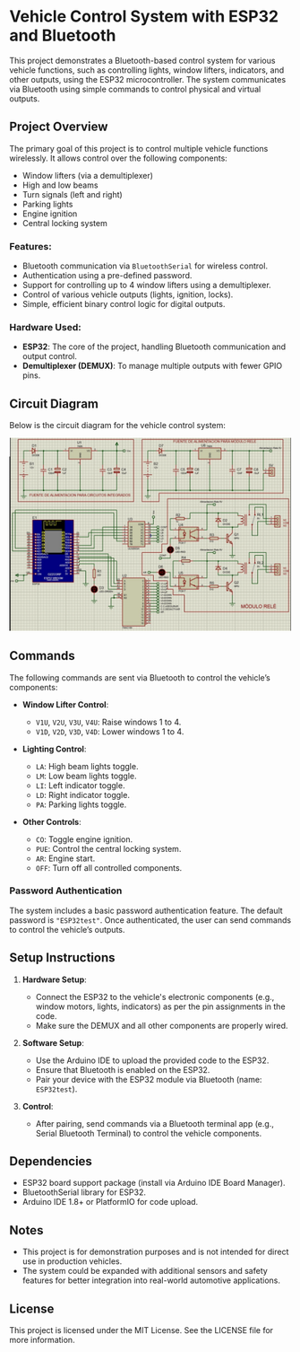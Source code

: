 # Vehicle Control System with ESP32 and Bluetooth

This project demonstrates a Bluetooth-based control system for various vehicle functions, such as controlling lights, window lifters, indicators, and other outputs, using the ESP32 microcontroller. The system communicates via Bluetooth using simple commands to control physical and virtual outputs.

## Project Overview

The primary goal of this project is to control multiple vehicle functions wirelessly. It allows control over the following components:
- Window lifters (via a demultiplexer)
- High and low beams
- Turn signals (left and right)
- Parking lights
- Engine ignition
- Central locking system

### Features:
- Bluetooth communication via `BluetoothSerial` for wireless control.
- Authentication using a pre-defined password.
- Support for controlling up to 4 window lifters using a demultiplexer.
- Control of various vehicle outputs (lights, ignition, locks).
- Simple, efficient binary control logic for digital outputs.

### Hardware Used:
- **ESP32**: The core of the project, handling Bluetooth communication and output control.
- **Demultiplexer (DEMUX)**: To manage multiple outputs with fewer GPIO pins.

## Circuit Diagram

Below is the circuit diagram for the vehicle control system:

![Circuit Diagram](https://github.com/dkmar11/VehicleControlSystem/blob/main/diagram.png)


## Commands

The following commands are sent via Bluetooth to control the vehicle’s components:

- **Window Lifter Control**:
  - `V1U`, `V2U`, `V3U`, `V4U`: Raise windows 1 to 4.
  - `V1D`, `V2D`, `V3D`, `V4D`: Lower windows 1 to 4.
  
- **Lighting Control**:
  - `LA`: High beam lights toggle.
  - `LM`: Low beam lights toggle.
  - `LI`: Left indicator toggle.
  - `LD`: Right indicator toggle.
  - `PA`: Parking lights toggle.

- **Other Controls**:
  - `CO`: Toggle engine ignition.
  - `PUE`: Control the central locking system.
  - `AR`: Engine start.
  - `OFF`: Turn off all controlled components.
  
### Password Authentication

The system includes a basic password authentication feature. The default password is `"ESP32test"`. Once authenticated, the user can send commands to control the vehicle’s outputs.

## Setup Instructions

1. **Hardware Setup**:
   - Connect the ESP32 to the vehicle's electronic components (e.g., window motors, lights, indicators) as per the pin assignments in the code.
   - Make sure the DEMUX and all other components are properly wired.

2. **Software Setup**:
   - Use the Arduino IDE to upload the provided code to the ESP32.
   - Ensure that Bluetooth is enabled on the ESP32.
   - Pair your device with the ESP32 module via Bluetooth (name: `ESP32test`).

3. **Control**:
   - After pairing, send commands via a Bluetooth terminal app (e.g., Serial Bluetooth Terminal) to control the vehicle components.

## Dependencies

- ESP32 board support package (install via Arduino IDE Board Manager).
- BluetoothSerial library for ESP32.
- Arduino IDE 1.8+ or PlatformIO for code upload.

## Notes

- This project is for demonstration purposes and is not intended for direct use in production vehicles.
- The system could be expanded with additional sensors and safety features for better integration into real-world automotive applications.

## License

This project is licensed under the MIT License. See the LICENSE file for more information.

